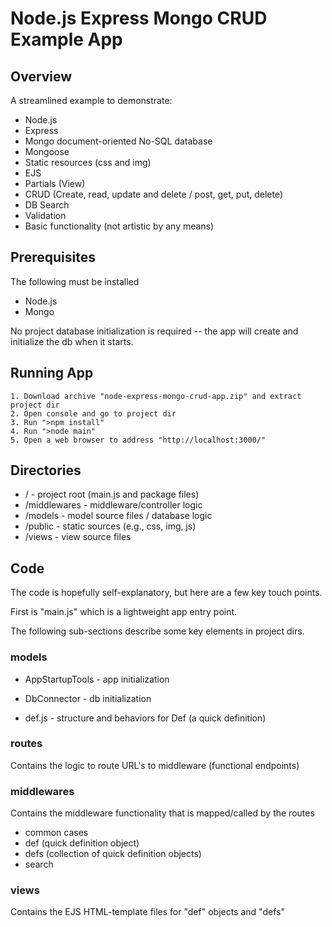 
# Node.js Express Mongo CRUD Example App

## Overview

A streamlined example to demonstrate:

- Node.js
- Express
- Mongo document-oriented No-SQL database
- Mongoose
- Static resources (css and img)
- EJS
- Partials (View)
- CRUD (Create, read, update and delete / post, get, put, delete)
- DB Search
- Validation
- Basic functionality (not artistic by any means)

## Prerequisites

The following must be installed

- Node.js
- Mongo

No project database initialization is required -- the app will create and initialize the db when it starts. 

## Running App

```
1. Download archive "node-express-mongo-crud-app.zip" and extract project dir
2. Open console and go to project dir
3. Run ">npm install"
4. Run ">node main"
5. Open a web browser to address "http://localhost:3000/"
```

## Directories

- / - project root (main.js and package files)
- /middlewares - middleware/controller logic
- /models - model source files / database logic
- /public - static sources (e.g., css, img, js)
- /views - view source files

## Code

The code is hopefully self-explanatory, but here are a few key touch points.

First is "main.js" which is a lightweight app entry point.

The following sub-sections describe some key elements in project dirs.

### models

- AppStartupTools - app initialization

- DbConnector - db initialization

- def.js - structure and behaviors for Def (a quick definition)

### routes

Contains the logic to route URL's to middleware (functional endpoints)

### middlewares

Contains the middleware functionality that is mapped/called by the routes

- common cases
- def (quick definition object)
- defs (collection of quick definition objects)
- search

### views

Contains the EJS HTML-template files for "def" objects and "defs"





